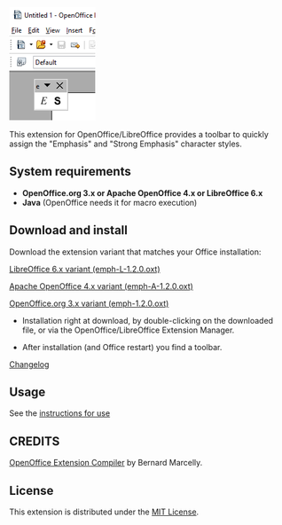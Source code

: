 ![Screenshot: toolbar](Screenshots/Toolbar00-en.png)


This extension for OpenOffice/LibreOffice provides a toolbar to quickly assign the "Emphasis" and "Strong Emphasis" character styles.


## System requirements

* __OpenOffice.org 3.x or Apache OpenOffice 4.x or LibreOffice 6.x__
* __Java__ (OpenOffice needs it for macro execution)

## Download and install

Download the extension variant that matches your Office installation:

[LibreOffice 6.x variant (emph-L-1.2.0.oxt)](https://raw.githubusercontent.com/peter88213/emph/master/emph-L-1.2.0.oxt)

[Apache OpenOffice 4.x variant (emph-A-1.2.0.oxt)](https://raw.githubusercontent.com/peter88213/emph/master/emph-A-1.2.0.oxt)

[OpenOffice.org 3.x variant (emph-1.2.0.oxt)](https://raw.githubusercontent.com/peter88213/emph/master/emph-1.2.0.oxt)

* Installation right at download, by double-clicking on the downloaded file, or via the OpenOffice/LibreOffice Extension Manager.

* After installation (and Office restart) you find a toolbar.

[Changelog](changelog)


## Usage

See the [instructions for use](help-en)

## CREDITS

[OpenOffice Extension Compiler](https://wiki.openoffice.org/wiki/Extensions_Packager#Extension_Compiler) by Bernard Marcelly.


## License

This extension is distributed under the [MIT License](http://www.opensource.org/licenses/mit-license.php).

